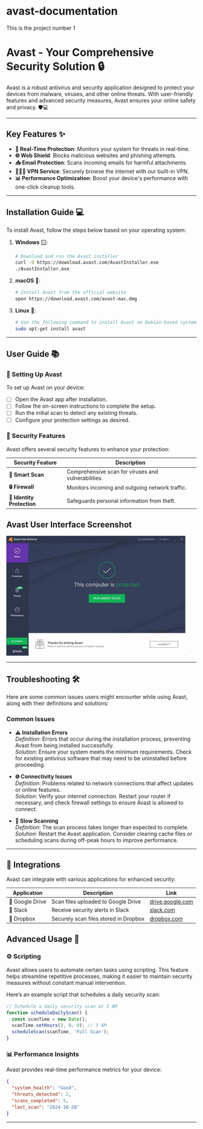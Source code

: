 # avast-documentation
This is the project number 1 
# Avast - Your Comprehensive Security Solution 🔒

Avast is a robust antivirus and security application designed to protect your devices from malware, viruses, and other online threats. With user-friendly features and advanced security measures, Avast ensures your online safety and privacy. 🛡️💻

---

## Key Features ✨

- **🦠 Real-Time Protection**: Monitors your system for threats in real-time.
- **🌐 Web Shield**: Blocks malicious websites and phishing attempts.
- **📥 Email Protection**: Scans incoming emails for harmful attachments.
- **🧑‍🤝‍🧑 VPN Service**: Securely browse the internet with our built-in VPN.
- **📊 Performance Optimization**: Boost your device's performance with one-click cleanup tools.

---

## Installation Guide 💻

To install Avast, follow the steps below based on your operating system:

1. **Windows** 🪟:
    ```bash
    # Download and run the Avast installer
    curl -O https://download.avast.com/AvastInstaller.exe
    ./AvastInstaller.exe
    ```

2. **macOS** 🍏:
    ```bash
    # Install Avast from the official website
    open https://download.avast.com/avast-mac.dmg
    ```

3. **Linux** 🐧:
    ```bash
    # Use the following command to install Avast on Debian-based systems
    sudo apt-get install avast
    ```

---

## User Guide 📚

### 📂 Setting Up Avast

To set up Avast on your device:
- [ ] Open the Avast app after installation.
- [ ] Follow the on-screen instructions to complete the setup.
- [ ] Run the initial scan to detect any existing threats.
- [ ] Configure your protection settings as desired.

### 🤝 Security Features

Avast offers several security features to enhance your protection:

| Security Feature      | Description                              |
|-----------------------|------------------------------------------|
| **🦠 Smart Scan**      | Comprehensive scan for viruses and vulnerabilities. |
| **🔒 Firewall**        | Monitors incoming and outgoing network traffic. |
| **👤 Identity Protection** | Safeguards personal information from theft. |

## Avast User Interface Screenshot

![Avast User Interface Screenshot](avast_screenshot.png "Screenshot of the Avast user interface showing the main dashboard with security status and features")

---

## Troubleshooting 🛠️
Here are some common issues users might encounter while using Avast, along with their definitions and solutions:

### Common Issues

- **⚠️ Installation Errors**  
  *Definition*: Errors that occur during the installation process, preventing Avast from being installed successfully.  
  *Solution*: Ensure your system meets the minimum requirements. Check for existing antivirus software that may need to be uninstalled before proceeding.

- **🌐 Connectivity Issues**  
  *Definition*: Problems related to network connections that affect updates or online features.  
  *Solution*: Verify your internet connection. Restart your router if necessary, and check firewall settings to ensure Avast is allowed to connect.

- **🐢 Slow Scanning**  
  *Definition*: The scan process takes longer than expected to complete.  
  *Solution*: Restart the Avast application. Consider clearing cache files or scheduling scans during off-peak hours to improve performance.

---
## 🔗 Integrations

Avast can integrate with various applications for enhanced security:

| Application       | Description                             | Link                       |
|-------------------|-----------------------------------------|----------------------------|
| 📅 Google Drive   | Scan files uploaded to Google Drive     | [drive.google.com](https://drive.google.com) |
| 💬 Slack          | Receive security alerts in Slack        | [slack.com](https://slack.com) |
| 📌 Dropbox        | Securely scan files stored in Dropbox   | [dropbox.com](https://dropbox.com) |

## Advanced Usage 🔧

### ⚙️ Scripting

Avast allows users to automate certain tasks using scripting. This feature helps streamline repetitive processes, making it easier to maintain security measures without constant manual intervention.

Here’s an example script that schedules a daily security scan:

```javascript
// Schedule a daily security scan at 3 AM
function scheduleDailyScan() {
  const scanTime = new Date();
  scanTime.setHours(3, 0, 0); // 3 AM
  scheduleScan(scanTime, 'Full Scan');
}
```
### 📊 Performance Insights

Avast provides real-time performance metrics for your device:

```json
{
  "system_health": "Good",
  "threats_detected": 2,
  "scans_completed": 5,
  "last_scan": "2024-10-28"
}
```
---
